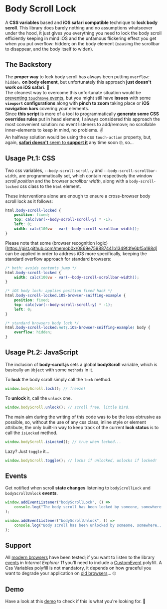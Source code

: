 # Body Scroll Lock

A **CSS variables** based and **iOS safari compatible** technique to **lock body scroll**.
This library does barely nothing and no assumptions whatsoever under the hood, it just gives you everything you need to lock the body scroll efficiently keeping in mind iOS and the unfamous flickering effect you get when you put overflow: hidden; on the body element (causing the scrollbar to disappear, and the body itself to widen).

## The Backstory

The **proper way** to lock body scroll has always been putting `overflow: hidden;` **on body element**, but unfortunately this approach **just doesn't work on iOS safari**. 🙅<br>
The cleanest way to overcome this unfortunate situation would be [preventing `touchmove` events](https://github.com/willmcpo/body-scroll-lock), but you might still have **issues** with some **`viewport` configurations** along with **pinch to zoom** taking place or **iOS navigation bars** covering your elements.<br>
Since **this script** is more of a tool to programmatically **generate some CSS overrides rules** put in head element, I always considered this approach the most convenient solution: no event listeners to add/remove; no scrollable inner-elements to keep in mind, no problems. ✌<br>
An halfway solution would be using the css `touch-action` property, but, again, [**safari doesn't** seem to **support it**](https://bugs.webkit.org/show_bug.cgi?id=133112) any time soon 🙄, so...

## Usage Pt.1: CSS

Two css variables, `--body-scroll-scroll-y` and `--body-scroll-scrollbar-width`, are programmatically set, which contain respectively the window _scroll position_ and the browser _scrollbar width_, along with a `body-scroll-locked` css class to the `html` element.

These interventions alone are enough to ensure a cross-browser body scroll lock as it follows:

```css
html.body-scroll-locked {
    position: fixed;
    top: calc(var(--body-scroll-scroll-y) * -1);
    left: 0;
    width: calc(100vw - var(--body-scroll-scrollbar-width));
}
```

Please note that some (browser recognition logic)[https://gist.github.com/memob0x/0869e759887441b1349fdfe6bf5a188d] can be applied in order to address iOS more specifically, keeping the standard overflow approach for standard browsers:

```css
/* both: avoids contents jump */
html.body-scroll-locked {
    width: calc(100vw - var(--body-scroll-scrollbar-width));
}

/* iOS body lock: applies position fixed hack */
html.body-scroll-locked.iOS-browser-sniffing-example {
    position: fixed;
    top: calc(var(--body-scroll-scroll-y) * -1);
    left: 0;
}

/* standard browsers body lock */
html.body-scroll-locked:not(.iOS-browser-sniffing-example) body {
    overflow: hidden;
}
```

## Usage Pt.2: JavaScript

The inclusion of **body-scroll.js** sets a global **bodyScroll** variable, which is basically an `Object` with some `methods` in it.

To **lock** the body scroll simply call the `lock` method.

```javascript
window.bodyScroll.lock(); // freeze!
```

To **unlock** it, call the `unlock` one.

```javascript
window.bodyScroll.unlock(); // scroll free, little bird.
```

The main aim during the writing of this code was to be the less obtrusive as possible, so, without the use of any css class, inline style or element attribute, the only built-in way to keep track of the current **lock status** is to call the `isLocked` method.

```javascript
window.bodyScroll.isLocked(); // true when locked...
```

Lazy? Just `toggle` it...

```javascript
window.bodyScroll.toggle(); // locks if unlocked, unlocks if locked!
```

## Events

Get notified when scroll **state changes** listening to `bodyScrollLock` and `bodyScrollUnlock` **events**.

```javascript
window.addEventListener("bodyScrollLock", () =>
    console.log("The body scroll has been locked by someone, somewhere...")
);

window.addEventListener("bodyScrollUnlock", () =>
    console.log("Body scroll has been unlocked by someone, somewhere...")
);
```

## Support

All [modern browsers](https://teamtreehouse.com/community/what-is-a-modern-browser) have been tested; if you want to listen to the library [events](#events) in _Internet Explorer 11_ you'll need to include a [CustomEvent](https://developer.mozilla.org/en-US/docs/Web/API/CustomEvent/CustomEvent#Polyfill) polyfill.
A Css Variables polyfill is not mandatory, it depends on how graceful you want to degrade your application on [old browsers](https://caniuse.com/#feat=css-variables)... 🙄

## Demo

Have a look at this [demo](https://memob0x.github.io/body-scroll-lock/demo/) to check if this is what you're looking for. 🤞
